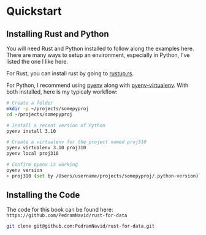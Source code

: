 # Quickstart

## Installing Rust and Python

You will need Rust and Python installed to follow along the examples here.
There are many ways to setup an environment, especially in Python, I've listed
the one I like here.

For Rust, you can install rust by going to [rustup.rs](https://rustup.rs/).

For Python, I recommend using [pyenv](https://github.com/pyenv/pyenv) along with [pyenv-virtualenv](https://github.com/pyenv/pyenv-virtualenv).
With both installed, here is my typicaly workflow:

```bash
# Create a folder
mkdir -p ~/projects/somepyproj
cd ~/projects/somepyproj

# Install a recent version of Python
pyenv install 3.10

# Create a virtualenv for the project named proj310
pyenv virtualenv 3.10 proj310
pyenv local proj310

# Confirm pyenv is working
pyenv version
> proj310 (set by /Users/username/projects/somepyproj/.python-version)```
```

## Installing the Code

The code for this book can be found here: `https://github.com/PedramNavid/rust-for-data`

```bash
git clone git@github.com:PedramNavid/rust-for-data.git
```

